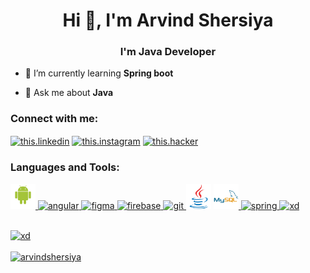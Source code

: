 <h1 align="center">Hi 👋, I'm Arvind Shersiya</h1>
<h3 align="center">I'm Java Developer</h3>

- 🌱 I’m currently learning **Spring boot**

- 💬 Ask me about **Java**

<h3 align="left">Connect with me:</h3>
<p align="left">
<a href="https://linkedin.com/in/this.linkedin" target="blank"><img align="center" src="https://raw.githubusercontent.com/rahuldkjain/github-profile-readme-generator/master/src/images/icons/Social/linked-in-alt.svg" alt="this.linkedin" height="30" width="40" /></a>
<a href="https://instagram.com/this.instagram" target="blank"><img align="center" src="https://raw.githubusercontent.com/rahuldkjain/github-profile-readme-generator/master/src/images/icons/Social/instagram.svg" alt="this.instagram" height="30" width="40" /></a>
<a href="https://www.hackerrank.com/this.hacker" target="blank"><img align="center" src="https://raw.githubusercontent.com/rahuldkjain/github-profile-readme-generator/master/src/images/icons/Social/hackerrank.svg" alt="this.hacker" height="30" width="40" /></a>
</p>

<h3 align="left">Languages and Tools:</h3>
<p align="left"> <a href="https://developer.android.com" target="_blank" rel="noreferrer"> 
  <img src="https://raw.githubusercontent.com/devicons/devicon/master/icons/android/android-original-wordmark.svg" alt="android" width="40" height="40"/>
  </a> <a href="https://angular.io" target="_blank" rel="noreferrer">
  <img src="https://angular.io/assets/images/logos/angular/angular.svg" alt="angular" width="40" height="40"/> </a>
  <a href="https://www.figma.com/" target="_blank" rel="noreferrer"> <img src="https://www.vectorlogo.zone/logos/figma/figma-icon.svg" alt="figma" width="40" height="40"/> </a>
  <a href="https://firebase.google.com/" target="_blank" rel="noreferrer"> <img src="https://www.vectorlogo.zone/logos/firebase/firebase-icon.svg" alt="firebase" width="40" height="40"/> </a>
  <a href="https://git-scm.com/" target="_blank" rel="noreferrer"> <img src="https://www.vectorlogo.zone/logos/git-scm/git-scm-icon.svg" alt="git" width="40" height="40"/> </a>
  <a href="https://www.java.com" target="_blank" rel="noreferrer"> <img src="https://raw.githubusercontent.com/devicons/devicon/master/icons/java/java-original.svg" alt="java" width="40" height="40"/></a>
  <a href="https://www.mysql.com/" target="_blank" rel="noreferrer"> <img src="https://raw.githubusercontent.com/devicons/devicon/master/icons/mysql/mysql-original-wordmark.svg" alt="mysql" width="40" height="40"/> </a>
  <a href="https://spring.io/" target="_blank" rel="noreferrer"> <img src="https://www.vectorlogo.zone/logos/springio/springio-icon.svg" alt="spring" width="40" height="40"/> </a>
  <a href="https://www.adobe.com/products/xd.html" target="_blank" rel="noreferrer"> <img src="https://cdn.worldvectorlogo.com/logos/adobe-xd.svg" alt="xd" width="40" height="40"/> </a> </p>

<br/>
<a href="https://github-readme-stats.vercel.app/api/top-langs?username=arvindshersiya&show_icons=true&locale=en&layout=compact" target="_blank" rel="noreferrer"> <img src="https://github-readme-stats.vercel.app/api/top-langs?username=arvindshersiya&show_icons=true&locale=en&layout=compact" alt="xd" width="350" height="113"/> </a>
<br/>
<br/>
<a href="https://github-readme-stats.vercel.app/api?username=arvindshersiya&show_icons=true&locale=en" target="_blank" rel="noreferrer"> <img src="https://github-readme-stats.vercel.app/api?username=arvindshersiya&show_icons=true&locale=en" alt="arvindshersiya" width="500" height="200"/> </a>
<br/>
<br/>



<!---
arvindshersiya/arvindshersiya is a ✨ special ✨ repository because its `README.md` (this file) appears on your GitHub profile.
You can click the Preview link to take a look at your changes.
--->
